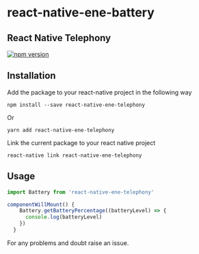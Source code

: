 # react-native-ene-battery

## React Native Telephony
[![npm version](https://badge.fury.io/js/react-native-ene-telephony.svg)](https://badge.fury.io/js/react-native-ene-telephony)

## Installation

Add the package to your react-native project in the following way

```shell
npm install --save react-native-ene-telephony
```

Or

```shell
yarn add react-native-ene-telephony
```

Link the current package to your react native project

```shell
react-native link react-native-ene-telephony
```

## Usage

``` javascript
import Battery from 'react-native-ene-telephony'

componentWillMount() {
    Battery.getBatteryPercentage((batteryLevel) => {
      console.log(batteryLevel)
    })
  }

```

For any problems and doubt raise an issue.
